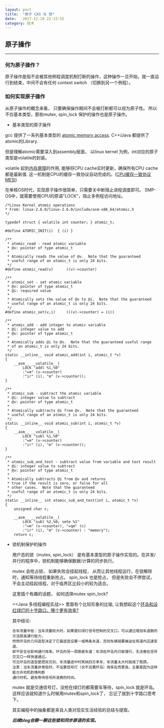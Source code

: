 ```yaml
---
layout: post
title:  "原子 CAS 与 锁"
date:   2017-12-10 22:15:55
category: 技术
---
```


## 原子操作
******
### 何为原子操作？

原子操作是指不会被其他例程调度机制打断的操作，这种操作一旦开始，就一直运行到结束，中间不会有任何 context switch （切换到另一个例程）。

### 如何实现原子操作  

从原子操作的概念来看， 只要确保操作期间不会被打断都可以视为原子性。
所以不仅基本类型，那些mutex, spin_lock 保护的操作也是原子操作。

* 基本类型的原子操作

gcc 提供了一系列基本类型的 [atomic memory access](https://gcc.gnu.org/onlinedocs/gcc-4.4.3/gcc/Atomic-Builtins.html).
 C++/Java 都提供了atomic的Library.

但是理解atomic需要深入到assembly层面， 以linux kernel 为例，int对应的原子类型是volatile的封装。

volatile 起到[内存屏障](https://en.wikipedia.org/wiki/Memory_barrier)的作用, 能够将CPU cache实时更新，确保所有CPU cache 都是最新值. 这一机制是CPU的缓存一致协议自动完成的。([CPU缓存一致协议MESI](https://blog.csdn.net/reliveIT/article/details/50450136))

在单核OS时代，实现原子操作很简单，只需要关中断阻止进程调度即可。
SMP-OS中，就需要使用CPU的原语"LOCK"，阻止多例程访问地址。

```
/*Linux Kernel atomic operations
* From: linux-2.6.0/linux-2.6.0/include/asm-x86_64/atomic.h
*/

typedef struct { volatile int counter; } atomic_t;

#define ATOMIC_INIT(i)	{ (i) }

/**
 * atomic_read - read atomic variable
 * @v: pointer of type atomic_t
 *
 * Atomically reads the value of @v.  Note that the guaranteed
 * useful range of an atomic_t is only 24 bits.
 */
#define atomic_read(v)		((v)->counter)

/**
 * atomic_set - set atomic variable
 * @v: pointer of type atomic_t
 * @i: required value
 *
 * Atomically sets the value of @v to @i.  Note that the guaranteed
 * useful range of an atomic_t is only 24 bits.
 */
#define atomic_set(v,i)		(((v)->counter) = (i))

/**
 * atomic_add - add integer to atomic variable
 * @i: integer value to add
 * @v: pointer of type atomic_t
 *
 * Atomically adds @i to @v.  Note that the guaranteed useful range
 * of an atomic_t is only 24 bits.
 */
static __inline__ void atomic_add(int i, atomic_t *v)
{
	__asm__ __volatile__(
		LOCK "addl %1,%0"
		:"=m" (v->counter)
		:"ir" (i), "m" (v->counter));
}

/**
 * atomic_sub - subtract the atomic variable
 * @i: integer value to subtract
 * @v: pointer of type atomic_t
 *
 * Atomically subtracts @i from @v.  Note that the guaranteed
 * useful range of an atomic_t is only 24 bits.
 */
static __inline__ void atomic_sub(int i, atomic_t *v)
{
	__asm__ __volatile__(
		LOCK "subl %1,%0"
		:"=m" (v->counter)
		:"ir" (i), "m" (v->counter));
}

/**
 * atomic_sub_and_test - subtract value from variable and test result
 * @i: integer value to subtract
 * @v: pointer of type atomic_t
 *
 * Atomically subtracts @i from @v and returns
 * true if the result is zero, or false for all
 * other cases.  Note that the guaranteed
 * useful range of an atomic_t is only 24 bits.
 */
static __inline__ int atomic_sub_and_test(int i, atomic_t *v)
{
	unsigned char c;

	__asm__ __volatile__(
		LOCK "subl %2,%0; sete %1"
		:"=m" (v->counter), "=qm" (c)
		:"ir" (i), "m" (v->counter) : "memory");
	return c;

```
* 锁机制保护的操作

  用户态的锁（mutex, spin_lock） 是有基本类型的原子操作实现的。在并发/并行的程序中，锁机制能够确保数据/计算的同步执行。

  mutex 会抢占锁， 如果失败会挂起线程， 从而让其他线程运行，在锁解除时，通知等待线程重新抢占。
  spin_lock 也是抢占， 但是失败会不停尝试， 不会主动挂起线程，对于临界区比较小的较为适合。

  这里插个有趣的话题， 如何选择mutex spin_lock?

  <<Java 多线程编程实战>> 里面有个比较形象的比喻, 让我想起这个[环岛和设红绿灯的十字路口，哪个更有效率?](http://daily.zhihu.com/story/7509196)

  其中结论:
  ```
  总车流量中低：当车流量较大时，如果是红绿灯信号控制的交叉口，可以通过增加车道数的方法提高通行能力，
  然而环岛的几何造型决定了它最适宜设置一或两条车道，否则车辆就要被迫在弯道内迅速变道，
  即不安全也影响通行效率。环岛的另一局限是车速：车流在环岛内只能慢行，无法像在信号交叉口一样快速通过。
  可见环岛的造型是把双刃剑，车流量适中时笑纳四方来车，车流量太大时就成了瓶颈。
  注意：当车流量非常低时，不设置信号灯（也不设置环岛）效率反而更高，主要是因为这样能允许司机酌情判断
  通行时机，避免等待信号所浪费的时间。
  ```

  mutex 就是交通信号灯，没抢在绿灯的都需要车等待，spin_lock 就是环岛。
  这样应该就知道什么时候用mutex和spin_lock了， 忘记了就到十字路口思考下。

  其实编程中的抽象都是来自人类对现实生活经验的总结与提取。

  ***后续blog会聊一聊这些锁和同步原语的实现。***
